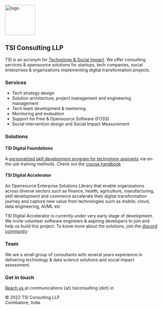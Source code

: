 <img src="https://avatars.githubusercontent.com/u/111055520?v=4" alt="logo" width="100"/><br>
## TSI Consulting LLP
TSI is an acronym for <u>Technology & Social Impact</u>. We offer consulting services & opensource solutions for startups, tech companies, social enterprises & organizations implementing digital transformation projects.

### Services 

- Tech strategy design
- Solution architecture, project management and engineering management
- Tech team development & mentoring
- Monitoring and evaluation
- Support for Free & Opensource Software (FOSS)
- Social intervention design and Social Impact Measurement

### Solutions

#### TSI Digital Foundations

A <a href="https://github.com/tsiconsulting/tsi-digital-foundations">personalized skill development program for technology aspirants</a> via on-the-job training methods. Check out the <a href="https://github.com/tsiconsulting/tsi-digital-foundations/raw/main/TSI%20Digital%20Foundations%20Handbook%20v0.1.pdf">course handbook</a>

#### TSI Digital Accelerator

An Opensource Enterprise Solutions Library that enable organizations across diverse sectors such as finance, health, agriculture, manufacturing, skill development and commerce accelerate their digital transformation journey and capture new value from technologies such as mobile, cloud, data engineering, AI/ML etc

TSI Digital Accelerator is currently under very early stage of development. We invite volunteer software engineers & aspiring developers to join and help us build this project. To know more about the solutions, join the <a href="https://discord.gg/86HT2VhVzS">discord community</a>

### Team

We are a small group of consultants with several years experience in delivering technology & data science solutions and social impact assessment.

### Get in touch

<p><a href="mailto:communications@tsiconsulting.in">Reach us </a> at communications {at} tsiconsulting {dot} in</p>

&#169; 2022 TSI Consulting LLP <br>
Coimbatore, India